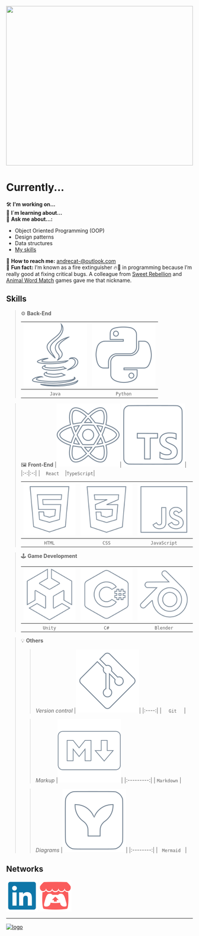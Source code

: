 [<img src="banner.svg" width="100%" height="430px"/>](# "Hi 🖐️")

# Currently...

:hammer_and_wrench: **I'm working on...** <!--[Galactic Gazette :man_astronaut:](https://github.com/GalacticGazette) project, a React web site about space  -->  
:brain: **I´m learning about...** <!--front-end development-->  
:speech_balloon: **Ask me about...:**    

- Object Oriented Programming (OOP)
- Design patterns
- Data structures
- [My skills](#skills)  

:email: **How to reach me:** andrecat-@outlook.com  
:dizzy: **Fun fact:** I’m known as a fire extinguisher 🔥🧯 in programming because I’m really good at fixing critical bugs. A colleague from [Sweet Rebellion][sweet-rebellion] and [Animal Word Match][animal-word-match] games gave me that nickname.

## Skills

> :gear: **Back-End**
>
> |[![java]](#)|[![python]](#)|
> |:-:|:-:|
> |&nbsp;&nbsp;&nbsp;&nbsp;&nbsp;`Java`&nbsp;&nbsp;&nbsp;&nbsp;&nbsp;|&nbsp;&nbsp;&nbsp;&nbsp;`Python`&nbsp;&nbsp;&nbsp;&nbsp;|

> :framed_picture: **Front-End**
> |[![react]](#)|[![typescript]](#)|
> |:-:|:-:|
> |&nbsp;&nbsp;&nbsp;&nbsp;`React`&nbsp;&nbsp;&nbsp;&nbsp;|`TypeScript`|
>    
> |[![html]](#)|[![css]](#)|[![javascript]](#)|
> |:-:|:-:|:-:|
> |&nbsp;&nbsp;&nbsp;&nbsp;&nbsp;`HTML`&nbsp;&nbsp;&nbsp;&nbsp;&nbsp;|&nbsp;&nbsp;&nbsp;&nbsp;&nbsp;&nbsp;`CSS`&nbsp;&nbsp;&nbsp;&nbsp;&nbsp;&nbsp;|`JavaScript`|

> :joystick: **Game Development**
>
> |[![unity]](#)|[![c-sharp]](#)|[![blender]](#)|
> |:-:|:-:|:-:|
> |&nbsp;&nbsp;&nbsp;&nbsp;`Unity`&nbsp;&nbsp;&nbsp;&nbsp;|&nbsp;&nbsp;&nbsp;&nbsp;&nbsp;&nbsp;&nbsp;`C#`&nbsp;&nbsp;&nbsp;&nbsp;&nbsp;&nbsp;&nbsp;|&nbsp;&nbsp;&nbsp;`Blender`&nbsp;&nbsp;&nbsp;|

> :bulb: **Others**
>> _Version control_
>> |[![git]](#)|
>> |:----:|
>> |&nbsp;&nbsp;&nbsp;&nbsp;&nbsp;`Git`&nbsp;&nbsp;&nbsp;&nbsp;&nbsp;|
>
>> _Markup_
>> |[![markdown]](#)|
>> |:---------:|
>> |&nbsp;`Markdown`&nbsp;|
>
>> _Diagrams_
>> |[![mermaid]](#)|
>> |:--------:|
>> |&nbsp;&nbsp;&nbsp;`Mermaid`&nbsp;&nbsp;&nbsp;|

## Networks

[![linkedin]](https://www.linkedin.com/in/andrecat/ "LinkedIn profile 🔗")
[![itchio]](https://andre-cat.itch.io "Itch.io profile 🔗")

---

[![logo]](#)

<!-- Icons -->
[logo]: logo.svg "Andrecat"

<!-- Languages -->
[java]: icons/skills/java.svg "Java"
[python]: icons/skills/python.svg "Python"

[react]: icons/skills/react.svg "React"
[typescript]: icons/skills/typescript.svg "TypeScript"
[html]: icons/skills/html5.svg "HTML5"
[css]: icons/skills/css3.svg "CSS3"
[javascript]: icons/skills/javascript.svg "JavaScript"

[unity]: icons/skills/unity.svg "Unity"
[c-sharp]: icons/skills/c-sharp.svg "CSharp"
[blender]: icons/skills/blender.svg "Blender"

[git]: icons/skills/git.svg "Git"
[markdown]: icons/skills/markdown.svg "Markdown"
[mermaid]: icons/skills/mermaid.svg "Mermaid"

<!-- Networks -->
[linkedin]: icons/networks/linkedin.svg
[itchio]: icons/networks/itch-io.svg

<!-- Projects -->
[animal-word-match]: https://andrecat.itch.io/animalwordmatch "GAME: 🐻 Animal Word Match" 
[sweet-rebellion]: https://andrecat.itch.io/sweetrebellion "GAME: 🍬 Sweet Rebellion"
